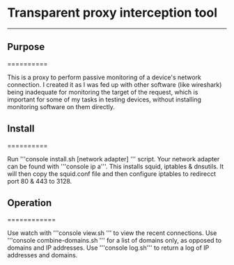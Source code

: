 # Transparent proxy interception tool
------------------------------------

## Purpose
==========

This is a proxy to perform passive monitoring of a device's network connection. 
I created it as I was fed up with other software (like wireshark) being inadequate for monitoring the target of the request, which is important for some of my tasks in testing devices, without installing monitoring software on them directly.

## Install
==========

Run '''console install.sh [network adapter] ''' script. Your network adapter can be found with '''console ip a'''. This installs squid, iptables & dnsutils. It will then copy the squid.conf file and then configure iptables to redirecct port 80 & 443 to 3128.

## Operation
============

Use watch with '''console view.sh ''' to view the recent connections. Use '''console combine-domains.sh ''' for a list of domains only, as opposed to domains and IP addresses. Use '''console log.sh''' to return a log of IP addresses and domains. 
